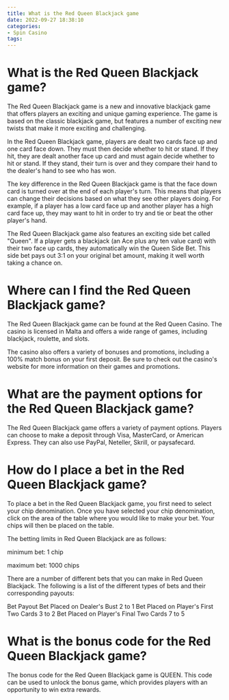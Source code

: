 ```yaml
---
title: What is the Red Queen Blackjack game
date: 2022-09-27 18:38:10
categories:
- Spin Casino
tags:
---
```



#  What is the Red Queen Blackjack game?

The Red Queen Blackjack game is a new and innovative blackjack game that offers players an exciting and unique gaming experience. The game is based on the classic blackjack game, but features a number of exciting new twists that make it more exciting and challenging.

In the Red Queen Blackjack game, players are dealt two cards face up and one card face down. They must then decide whether to hit or stand. If they hit, they are dealt another face up card and must again decide whether to hit or stand. If they stand, their turn is over and they compare their hand to the dealer's hand to see who has won.

The key difference in the Red Queen Blackjack game is that the face down card is turned over at the end of each player's turn. This means that players can change their decisions based on what they see other players doing. For example, if a player has a low card face up and another player has a high card face up, they may want to hit in order to try and tie or beat the other player's hand.

The Red Queen Blackjack game also features an exciting side bet called "Queen". If a player gets a blackjack (an Ace plus any ten value card) with their two face up cards, they automatically win the Queen Side Bet. This side bet pays out 3:1 on your original bet amount, making it well worth taking a chance on.

#  Where can I find the Red Queen Blackjack game?

The Red Queen Blackjack game can be found at the Red Queen Casino. The casino is licensed in Malta and offers a wide range of games, including blackjack, roulette, and slots.

The casino also offers a variety of bonuses and promotions, including a 100% match bonus on your first deposit. Be sure to check out the casino's website for more information on their games and promotions.

#  What are the payment options for the Red Queen Blackjack game?

The Red Queen Blackjack game offers a variety of payment options. Players can choose to make a deposit through Visa, MasterCard, or American Express. They can also use PayPal, Neteller, Skrill, or paysafecard.

#  How do I place a bet in the Red Queen Blackjack game?

To place a bet in the Red Queen Blackjack game, you first need to select your chip denomination. Once you have selected your chip denomination, click on the area of the table where you would like to make your bet. Your chips will then be placed on the table.

The betting limits in Red Queen Blackjack are as follows:

minimum bet: 1 chip

maximum bet: 1000 chips

There are a number of different bets that you can make in Red Queen Blackjack. The following is a list of the different types of bets and their corresponding payouts:

Bet Payout Bet Placed on Dealer's Bust 2 to 1 Bet Placed on Player's First Two Cards 3 to 2 Bet Placed on Player's Final Two Cards 7 to 5

#  What is the bonus code for the Red Queen Blackjack game?

The bonus code for the Red Queen Blackjack game is QUEEN. This code can be used to unlock the bonus game, which provides players with an opportunity to win extra rewards.